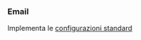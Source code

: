 ### Email
Implementa le [configurazioni standard](../../base.md#Neicomponentisonogestiteleseguentiproprietà)
